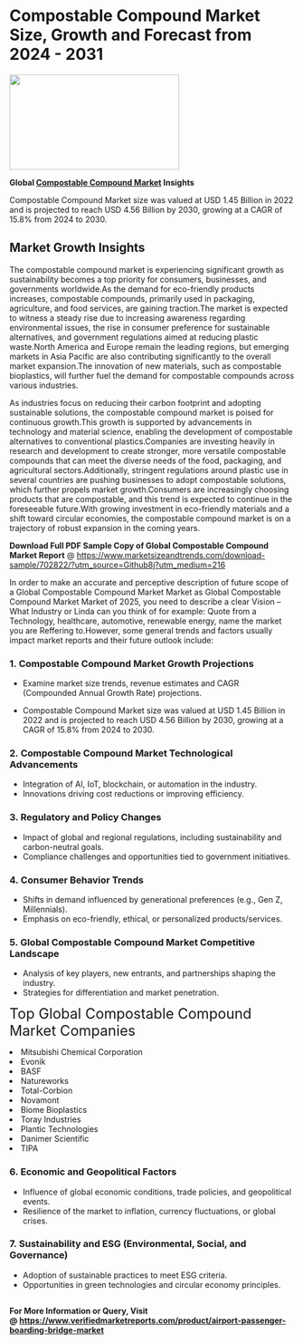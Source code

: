 <H1>Compostable Compound Market Size, Growth and Forecast from 2024 - 2031</H1><img class="aligncenter size-medium wp-image-584254" src="https://thirdeyenews.in/wp-content/uploads/2024/09/Global-Market-Research-300x168.jpeg" alt="" width="300" height="168" /><p><strong>Global&nbsp;<a href="https://www.marketsizeandtrends.com/download-sample/702822/?utm_source=Github8j?utm_medium=216">Compostable Compound Market</a> Insights</strong></p><p>Compostable Compound Market size was valued at USD 1.45 Billion in 2022 and is projected to reach USD 4.56 Billion by 2030, growing at a CAGR of 15.8% from 2024 to 2030.</p><p><h2>Market Growth Insights</h2> <p>The compostable compound market is experiencing significant growth as sustainability becomes a top priority for consumers, businesses, and governments worldwide.As the demand for eco-friendly products increases, compostable compounds, primarily used in packaging, agriculture, and food services, are gaining traction.The market is expected to witness a steady rise due to increasing awareness regarding environmental issues, the rise in consumer preference for sustainable alternatives, and government regulations aimed at reducing plastic waste.North America and Europe remain the leading regions, but emerging markets in Asia Pacific are also contributing significantly to the overall market expansion.The innovation of new materials, such as compostable bioplastics, will further fuel the demand for compostable compounds across various industries.</p> <p>As industries focus on reducing their carbon footprint and adopting sustainable solutions, the compostable compound market is poised for continuous growth.This growth is supported by advancements in technology and material science, enabling the development of compostable alternatives to conventional plastics.Companies are investing heavily in research and development to create stronger, more versatile compostable compounds that can meet the diverse needs of the food, packaging, and agricultural sectors.Additionally, stringent regulations around plastic use in several countries are pushing businesses to adopt compostable solutions, which further propels market growth.Consumers are increasingly choosing products that are compostable, and this trend is expected to continue in the foreseeable future.With growing investment in eco-friendly materials and a shift toward circular economies, the compostable compound market is on a trajectory of robust expansion in the coming years.</p> <p><span class=""><strong>Download Full PDF Sample Copy of Global Compostable Compound Market Report</strong> @ <a href="https://www.marketsizeandtrends.com/download-sample/702822/?utm_source=Github8j?utm_medium=216" target="_blank">https://www.marketsizeandtrends.com/download-sample/702822/?utm_source=Github8j?utm_medium=216</a></span></p><p>In order to make an accurate and perceptive description of future scope of a Global&nbsp;Compostable Compound Market Market as Global&nbsp;Compostable Compound Market Market of 2025, you need to describe a clear Vision &ndash; What Industry or Linda can you think of for example: Quote from a Technology, healthcare, automotive, renewable energy, name the market you are Reffering to.However, some general trends and factors usually impact market reports and their future outlook include:</p><h3>1.&nbsp;<strong>Compostable Compound Market Growth Projections</strong></h3><ul><li>Examine market size trends, revenue estimates and CAGR (Compounded Annual Growth Rate) projections.</li><li><p>Compostable Compound Market size was valued at USD 1.45 Billion in 2022 and is projected to reach USD 4.56 Billion by 2030, growing at a CAGR of 15.8% from 2024 to 2030.</p></li></ul><h3>2.&nbsp;<strong>Compostable Compound Market Technological Advancements</strong></h3><ul><li>Integration of AI, IoT, blockchain, or automation in the industry.</li><li>Innovations driving cost reductions or improving efficiency.</li></ul><h3>3.&nbsp;<strong>Regulatory and Policy Changes</strong></h3><ul><li>Impact of global and regional regulations, including sustainability and carbon-neutral goals.</li><li>Compliance challenges and opportunities tied to government initiatives.</li></ul><h3>4.&nbsp;<strong>Consumer Behavior Trends</strong></h3><ul><li>Shifts in demand influenced by generational preferences (e.g., Gen Z, Millennials).</li><li>Emphasis on eco-friendly, ethical, or personalized products/services.</li></ul><h3>5.&nbsp;<strong>Global Compostable Compound Market Competitive Landscape</strong></h3><ul><li>Analysis of key players, new entrants, and partnerships shaping the industry.</li><li>Strategies for differentiation and market penetration.</li></ul><p data-pm-slice="1 1 []"><span style="color: inherit; font-family: inherit; font-size: 25px;">Top Global Compostable Compound Market Companies</span></p><div class="" data-test-id=""><p><li>Mitsubishi Chemical Corporation</li><li> Evonik</li><li> BASF</li><li> Natureworks</li><li> Total-Corbion</li><li> Novamont</li><li> Biome Bioplastics</li><li> Toray Industries</li><li> Plantic Technologies</li><li> Danimer Scientific</li><li> TIPA</li></p></div><h3>6.&nbsp;<strong>Economic and Geopolitical Factors</strong></h3><ul><li>Influence of global economic conditions, trade policies, and geopolitical events.</li><li>Resilience of the market to inflation, currency fluctuations, or global crises.</li></ul><h3>7.&nbsp;<strong>Sustainability and ESG (Environmental, Social, and Governance)</strong></h3><ul><li>Adoption of sustainable practices to meet ESG criteria.</li><li>Opportunities in green technologies and circular economy principles.</li></ul><h2><strong style="font-size: 14px;">For More Information or Query, Visit @&nbsp;</strong><a style="background-color: #ffffff; font-size: 14px;" href="https://www.marketsizeandtrends.com/report/compostable-compound-market/" target="_blank">https://www.verifiedmarketreports.com/product/airport-passenger-boarding-bridge-market</a></h2>